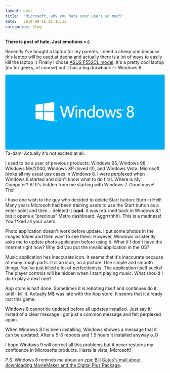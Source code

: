 ```yaml
---
layout: post
title:  "Microsoft, why you hate your users so much"
date:   2014-09-16 01:15:13
categories: blog
---
```

**There is post of hate. Just emotions >:)**

Recently I've bought a laptop for my parents. I need a cheep one because this laptop will be used at dacha and actually there is a lot of ways to easily kill the laptop :) Finally I chose [ASUS F552CL model](http://market.yandex.com/model.xml?modelid=10565509). It's a pretty cool laptop (no for geeks, of course) but it has a big drawback — Windows 8.

![Windows 8](/i/windows8.png)
Ta-dam! Actually it's not excited at all.

I used to be a user of previous products: Windows 95, Windows 98, Windows Me/2000, Windows XP (loved it!), and Windows Vista. Microsoft broke all my usual use cases in Windows 8. I were perplexed when Windows 8 started and didn't know what to do first. Where is My Computer? A! It's hidden from me starting with Windows 7. Good move! Thx!

I have one wish to the guy who decided to delete Start button: Burn in Hell! Many years Microsoft had been training users to use the Start button as a enter point and then... deleted it (**upd.** it was returned back in Windows 8.1 but it opens a "precious" Metro dashboard. Aggrrrhhh). This is a madness! You f*ked all your users.

Photo application doesn't work before update. I put some photos in the images folder and then want to see them. However, Windows insistently asks me to update photo applicaton before using it. What if I don't have the Internet right now? Why did you put the invalid application in the OS?

Music application has inaccurate icon. It seems that it's inaccurate because of many rough parts. It is an icon, no a picture. Use simple and smooth things. You've just killed a lot of perfectionists. The application itself sucks! The player controls will be hidden when I start playing music. What should I do to play a next one?

App store is half done. Sometimes it is reboting itself and continues do it until I kill it. Actually M$ was late with the App store. It seems that it already lost this game.

Windows 8 cannot be updated before all updates installed. Just say it! Insted of a clear message I got just a common message and felt perplexed again.

When Windows 8.1 is been installing, Windows showes a message that it can be updated. After a 5-6 reboots and 1.5 hours it installed anyway o_O

I hope Windows 9 will correct all this problems but it never restores my confidence in Microsofts products. Hasta la vista, Microsoft!

P.S. Windows 8 reminds me about an [epic Bill Gates's mail about downloading MovieMaker and the Digital Plus Package](http://blog.seattlepi.com/microsoft/files/library/2003Jangatesmoviemaker.pdf).
